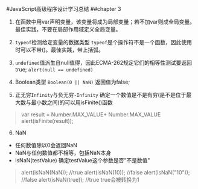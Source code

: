 #JavaScript高级程序设计学习总结
##chapter 3
1. 在函数中用var声明变量，该变量将成为局部变量；若不加var则成全局变量。最佳实践，不要在局部作用域定义全局变量。

2. `typeof`检测给定变量的数据类型
 `typeof`是个操作符不是一个函数，因此使用时可以不带()。最佳实践，带上括弧。
3. `undefined`值派生自null值得，因此ECMA-262规定它们的相等性测试要返回true;
`alert(null == undefined)`
4. Boolean类型 `Boolean(0 || NaN)` 返回值为false;
5. 正无穷`Infinity`与负无穷`-Infinity`
确定一个数值是不是有穷(是不是位于最大数与最小数之间)的可以用isFinite()函数
> var result = Number.MAX_VALUE+ Number.MAX_VALUE 
alert(isFinite(result));

6. NaN
  - 任何数值除以0会返回NaN
  - NaN与任何数值都不相等，包括NaN本身
  - isNaN(testValue)  确定testValue这个参数是否"不是数值" 
   > alert(isNaN(NaN));  //true
   alert(isNaN(10));    //false
alert(isNaN("10"));     //false
alert(isNaN(true));   //true   true会被转换为1

